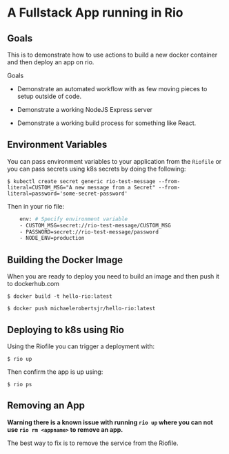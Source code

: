 # A Fullstack App running in Rio


## Goals

This is to demonstrate how to use actions to build a new docker container and then deploy an app on rio.

Goals

* Demonstrate an automated workflow with as few moving pieces to setup outside of code.

* Demonstrate a working NodeJS Express server

* Demonstrate a working build process for something like React.

## Environment Variables

You can pass environment variables to your application from the `Riofile` or you can pass secrets using k8s secrets by doing the following:

```
$ kubectl create secret generic rio-test-message --from-literal=CUSTOM_MSG="A new message from a Secret" --from-literal=password='some-secret-password'
```

Then in your rio file:
```sh
    env: # Specify environment variable
    - CUSTOM_MSG=secret://rio-test-message/CUSTOM_MSG
    - PASSWORD=secret://rio-test-message/password
    - NODE_ENV=production
```

## Building the Docker Image

When you are ready to deploy you need to build an image and then push it to dockerhub.com

```
$ docker build -t hello-rio:latest
```

```
$ docker push michaelerobertsjr/hello-rio:latest
```

## Deploying to k8s using Rio

Using the Riofile you can trigger a deployment with:

```
$ rio up
```

Then confirm the app is up using:

```
$ rio ps
```



## Removing an App

__Warning there is a known issue with running `rio up` where you can not use `rio rm <appname>` to remove an app.__

The best way to fix is to remove the service from the Riofile.